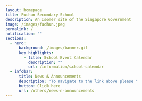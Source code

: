 ```yaml
---
layout: homepage
title: Fuchun Secondary School
description: An Isomer site of the Singapore Government
image: /images/fuchun.jpeg
permalink: /
notification: ""
sections:
  - hero:
      background: /images/banner.gif
      key_highlights:
        - title: School Event Calendar
          description: ""
          url: /information/school-calendar
  - infobar:
      title: News & Announcements
      description: "To navigate to the link above please "
      button: Click here
      url: /others/news-n-announcements
---
```


